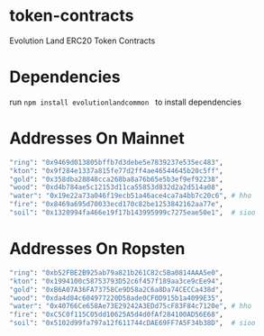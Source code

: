 # token-contracts
Evolution Land ERC20 Token Contracts

# Dependencies
run ```npm install evolutionlandcommon ``` to install dependencies

# Addresses On Mainnet

```bash
"ring": "0x9469d013805bffb7d3debe5e7839237e535ec483", 
"kton": "0x9f284e1337a815fe77d2ff4ae46544645b20c5ff",
"gold": "0x358dba28848cca268ba8a76b65e5b3ef9ef92238",
"wood": "0xd4b784ae5c12153d11ca55853d832d2a2d514a08",
"water": "0x19e22a73a046f19ecb51a46ace4ca7a4bb7c20c6", # hho
"fire": "0x8469a695d70033ecd170c82be1253842162aa77e",
"soil": "0x1320994fa466e19f17b143995999c7275eae50e1",  # sioo
```

# Addresses On Ropsten

```bash
"ring": "0xb52FBE2B925ab79a821b261C82c5Ba0814AAA5e0", 
"kton": "0x1994100c58753793D52c6f457f189aa3ce9cEe94",
"gold": "0xB6A07A36FA73758Ce9D58a2C6a8Da74CECCa438d",
"wood": "0xda4d84c604977220D58ade0CF0D915b1a4099E35",
"water": "0x40766Ce658Ae73E29242A3EDd75cF83F84c7120e", # hho
"fire": "0xC5C0f115C05dd10625A5d4d0fAf284100AD56E68",
"soil": "0x5102d99fa797a12f611744cDAE69FF7A5F34b38D",  # sioo
```

